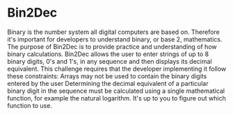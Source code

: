 # Bin2Dec
Binary is the number system all digital computers are based on. Therefore it's important for developers to understand binary, or base 2, mathematics. The purpose of Bin2Dec is to provide practice and understanding of how binary calculations.  Bin2Dec allows the user to enter strings of up to 8 binary digits, 0's and 1's, in any sequence and then displays its decimal equivalent.  This challenge requires that the developer implementing it follow these constraints:  Arrays may not be used to contain the binary digits entered by the user Determining the decimal equivalent of a particular binary digit in the sequence must be calculated using a single mathematical function, for example the natural logarithm. It's up to you to figure out which function to use.
